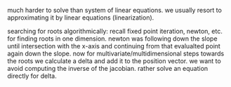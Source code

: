 much harder to solve than system of linear equations. we usually resort to approximating it by linear equations (linearization).

searching for roots algorithmically:
recall fixed point iteration, newton, etc. for finding roots in one dimension. newton was following down the slope until intersection with the x-axis and continuing from that evalualted point again down the slope.
now for multivariate/multidimensional steps towards the roots we calculate a delta and add it to the position vector. we want to avoid computing the inverse of the jacobian. rather solve an equation directly for delta.

